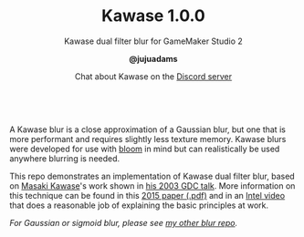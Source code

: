 <h1 align="center">Kawase 1.0.0</h1>

<p align="center">Kawase dual filter blur for GameMaker Studio 2</p>

<p align="center"><b>@jujuadams</b></p>

<p align="center">Chat about Kawase on the <a href="https://discord.gg/8krYCqr">Discord server</a></p>

&nbsp;

&nbsp;

A Kawase blur is a close approximation of a Gaussian blur, but one that is more performant and requires slightly less texture memory. Kawase blurs were developed for use with [bloom](https://en.wikipedia.org/wiki/Bloom_(shader_effect)) in mind but can realistically be used anywhere blurring is needed.

This repo demonstrates an implementation of Kawase dual filter blur, based on [Masaki Kawase](https://www.mobygames.com/developer/sheet/view/developerId,180202/)'s work shown in [his 2003 GDC talk](http://genderi.org/frame-buffer-postprocessing-effects-in-double-s-t-e-a-l-wreckl.html). More information on this technique can be found in this [2015 paper (.pdf)](https://www.google.com/url?sa=t&rct=j&q=&esrc=s&source=web&cd=&ved=2ahUKEwiXnODw6sjrAhUmURUIHQGGCk8QFjABegQIBxAB&url=https%3A%2F%2Fcommunity.arm.com%2Fcfs-file%2F__key%2Fcommunityserver-blogs-components-weblogfiles%2F00-00-00-20-66%2Fsiggraph2015_2D00_mmg_2D00_marius_2D00_notes.pdf&usg=AOvVaw2otMNeBGkUDF69DPlh-jPz) and in an [Intel video](https://software.intel.com/content/www/us/en/develop/videos/improving-real-time-gpu-based-image-blur-algorithms-kawase-blur-and-moving-box-averages.html) that does a reasonable job of explaining the basic principles at work.

*For Gaussian or sigmoid blur, please see [my other blur repo](https://github.com/JujuAdams/blurs).*
